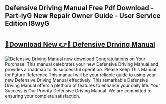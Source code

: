 ## Defensive Driving Manual Free Pdf Download - Part-iyG New Repair Owner Guide - User Service Edition I8wyG

# <h2><a href="http://bc27633.oget.top/?id=Defensive+Driving+Manual">🔗Download New 👉🔴 Defensive Driving Manual</a></h2>

[![Defensive Driving Manual new download](https://i.imgur.com/5g1atiW.png)](http://bc27633.oget.top/?id=Defensive+Driving+Manual)
Congratulations on Your Purchase! This manual celebrates your new Defensive Driving Manual and provides a roadmap to its successful operation. Please Keep This Manual for Future Reference This manual will be your reliable guide to using your new Defensive Driving Manual effectively. This remarkable Defensive Driving Manual offers a plethora of features to enhance your daily life. Your Success is Our Priority Defensive Driving Manual. We are committed to ensuring your complete satisfaction.
